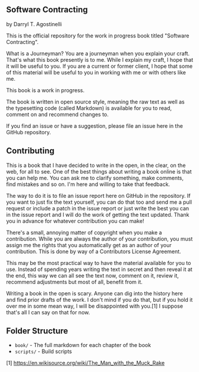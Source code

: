 ## Software Contracting
by Darryl T. Agostinelli

This is the official repository for the work in progress book titled "Software Contracting".

What is a Journeyman?  You are a journeyman when you explain your craft.  That's what this book presently is to me.  While I explain my craft, I hope that it will be useful to you.  If you are a current or former client, I hope that some of this material will be useful to you in working with me or with others like me.

This book is a work in progress.

The book is written in open source style, meaning the raw text as well as the typesetting code (called Markdown) is available for you to read, comment on and recommend changes to.  

If you find an issue or have a suggestion, please file an issue here in the GitHub repository.


Contributing
------------

This is a book that I have decided to write in the open, in the clear, on the web, for all to see.  One of the best things about writing a book online is that you can help me.  You can ask me to clarify something, make comments, find mistakes and so on.  I'm here and willing to take that feedback. 

The way to do it is to file an issue report here on GitHub in the repository.  If you want to just fix the text yourself, you can do that too and send me a pull request or include a patch in the issue report or just write the best you can in the issue report and I will do the work of getting the text updated.  Thank you in advance for whatever contribution you can make!

There's a small, annoying matter of copyright when you make a contribution.  While you are always the author of your contribution, you must assign me the rights that you automatically get as an author of your contribution.  This is done by way of a Contributors License Agreement.

This may be the most practical way to have the material available for you to use.  Instead of spending years writing the text in secret and then reveal it at the end, this way we can all see the text now, comment on it, review it, recommend adjustments but most of all, benefit from it.

Writing a book in the open is scary.  Anyone can dig into the history here and find prior drafts of the work.  I don't mind if you do that, but if you hold it over me in some mean way, I will be disappointed with you.[1]  I suppose that's all I can say on that for now.

Folder Structure
----------------

- `book/` - The full markdown for each chapter of the book
- `scripts/` - Build scripts

[1] https://en.wikisource.org/wiki/The_Man_with_the_Muck_Rake
